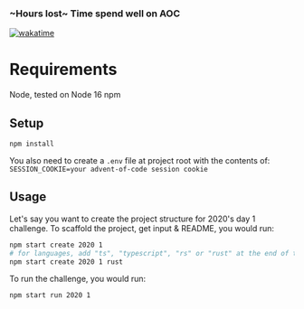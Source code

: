 ### ~Hours lost~ Time spend well on AOC 
[![wakatime](https://wakatime.com/badge/user/3ceac483-5f34-4134-842f-d9ce7386154b/project/1768330d-e0ad-4e45-ac04-c6e362a751d9.svg)](https://wakatime.com/badge/user/3ceac483-5f34-4134-842f-d9ce7386154b/project/1768330d-e0ad-4e45-ac04-c6e362a751d9)

# Requirements

Node, tested on Node 16
npm

## Setup

```
npm install
```

You also need to create a `.env` file at project root with the contents of:
`SESSION_COOKIE=your advent-of-code session cookie`

## Usage

Let's say you want to create the project structure for 2020's day 1 challenge. To scaffold the project, get input & README, you would run:

```bash
npm start create 2020 1
# for languages, add "ts", "typescript", "rs" or "rust" at the end of the file. Same goes for running.
npm start create 2020 1 rust
```

To run the challenge, you would run:

```
npm start run 2020 1
```
